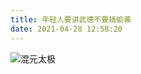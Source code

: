 ```yaml
---
title: 年轻人要讲武德不要搞偷袭
date: 2021-04-28 12:58:20
---
```


![混元太极](https://z3.ax1x.com/2021/04/23/cOWLCt.gif)

